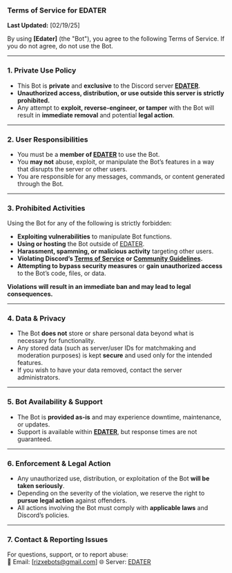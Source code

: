 ### **Terms of Service for EDATER**  

**Last Updated:** [02/19/25]  

By using **[Edater]** (the "Bot"), you agree to the following Terms of Service. If you do not agree, do not use the Bot.  

---

### **1. Private Use Policy**  
- This Bot is **private** and **exclusive** to the Discord server **[EDATER](https://discord.gg/WY8gBVF9s5)**.  
- **Unauthorized access, distribution, or use outside this server is strictly prohibited.**  
- Any attempt to **exploit, reverse-engineer, or tamper** with the Bot will result in **immediate removal** and potential **legal action**.  

---

### **2. User Responsibilities**  
- You must be a **member of [EDATER](https://discord.gg/WY8gBVF9s5)** to use the Bot.  
- You **may not** abuse, exploit, or manipulate the Bot’s features in a way that disrupts the server or other users.  
- You are responsible for any messages, commands, or content generated through the Bot.  

---

### **3. Prohibited Activities**  
Using the Bot for any of the following is strictly forbidden:  
- **Exploiting vulnerabilities** to manipulate Bot functions.  
- **Using or hosting** the Bot outside of [EDATER](https://discord.gg/WY8gBVF9s5).  
- **Harassment, spamming, or malicious activity** targeting other users.  
- **Violating Discord’s [Terms of Service](https://discord.com/terms) or [Community Guidelines](https://discord.com/guidelines).**  
- **Attempting to bypass security measures** or **gain unauthorized access** to the Bot’s code, files, or data.  

**Violations will result in an immediate ban and may lead to legal consequences.**  

---

### **4. Data & Privacy**  
- The Bot **does not** store or share personal data beyond what is necessary for functionality.  
- Any stored data (such as server/user IDs for matchmaking and moderation purposes) is kept **secure** and used only for the intended features.  
- If you wish to have your data removed, contact the server administrators.  

---

### **5. Bot Availability & Support**  
- The Bot is **provided as-is** and may experience downtime, maintenance, or updates.  
- Support is available within **[EDATER](https://discord.gg/WY8gBVF9s5)**, but response times are not guaranteed.  

---

### **6. Enforcement & Legal Action**  
- Any unauthorized use, distribution, or exploitation of the Bot **will be taken seriously**.  
- Depending on the severity of the violation, we reserve the right to **pursue legal action** against offenders.  
- All actions involving the Bot must comply with **applicable laws** and Discord’s policies.  

---

### **7. Contact & Reporting Issues**  
For questions, support, or to report abuse:  
📧 Email: [rizxebots@gmail.com] 
🌐 Server: [EDATER](https://discord.gg/WY8gBVF9s5)  
